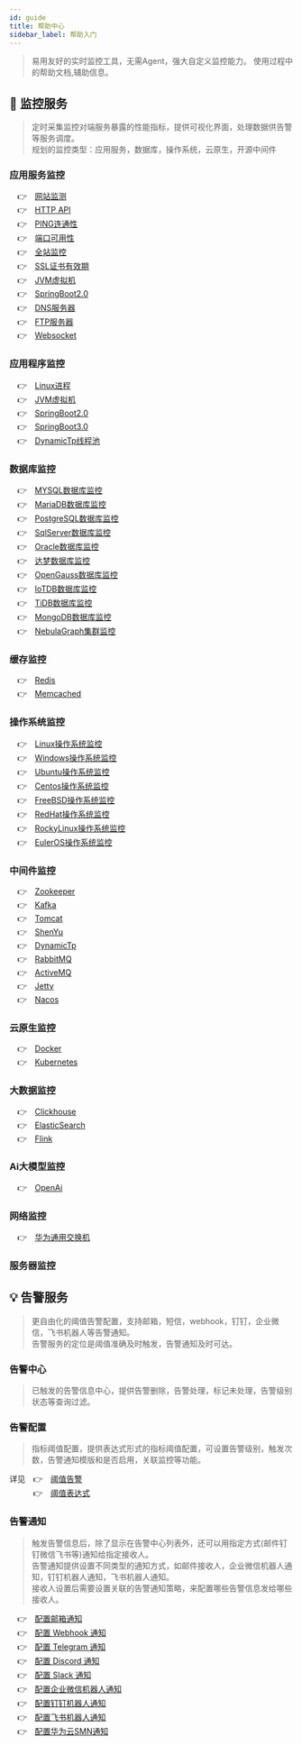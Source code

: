 ```yaml
---
id: guide  
title: 帮助中心      
sidebar_label: 帮助入门  
---
```


> 易用友好的实时监控工具，无需Agent，强大自定义监控能力。
> 使用过程中的帮助文档,辅助信息。  

## 🔬 监控服务

> 定时采集监控对端服务暴露的性能指标，提供可视化界面，处理数据供告警等服务调度。      
> 规划的监控类型：应用服务，数据库，操作系统，云原生，开源中间件

### 应用服务监控  

  &emsp;&#x1F449;&emsp;[网站监测](website) <br />
  &emsp;&#x1F449;&emsp;[HTTP API](api) <br /> 
  &emsp;&#x1F449;&emsp;[PING连通性](ping) <br />
  &emsp;&#x1F449;&emsp;[端口可用性](port) <br />
  &emsp;&#x1F449;&emsp;[全站监控](fullsite) <br />
  &emsp;&#x1F449;&emsp;[SSL证书有效期](ssl_cert) <br />
  &emsp;&#x1F449;&emsp;[JVM虚拟机](jvm) <br />
  &emsp;&#x1F449;&emsp;[SpringBoot2.0](springboot2) <br />
  &emsp;&#x1F449;&emsp;[DNS服务器](dns) <br />
  &emsp;&#x1F449;&emsp;[FTP服务器](ftp) <br />
  &emsp;&#x1F449;&emsp;[Websocket](websocket) <br />

### 应用程序监控

&emsp;&#x1F449;&emsp;[Linux进程](process) <br />
&emsp;&#x1F449;&emsp;[JVM虚拟机](jvm) <br />
&emsp;&#x1F449;&emsp;[SpringBoot2.0](springboot2) <br />
&emsp;&#x1F449;&emsp;[SpringBoot3.0](springboot3) <br />
&emsp;&#x1F449;&emsp;[DynamicTp线程池](dynamic_tp) <br />


### 数据库监控  

  &emsp;&#x1F449;&emsp;[MYSQL数据库监控](mysql) <br />
  &emsp;&#x1F449;&emsp;[MariaDB数据库监控](mariadb) <br />
  &emsp;&#x1F449;&emsp;[PostgreSQL数据库监控](postgresql) <br />
  &emsp;&#x1F449;&emsp;[SqlServer数据库监控](sqlserver) <br />
  &emsp;&#x1F449;&emsp;[Oracle数据库监控](oracle) <br />
  &emsp;&#x1F449;&emsp;[达梦数据库监控](dm) <br />
  &emsp;&#x1F449;&emsp;[OpenGauss数据库监控](opengauss) <br />
  &emsp;&#x1F449;&emsp;[IoTDB数据库监控](iotdb) <br />
  &emsp;&#x1F449;&emsp;[TiDB数据库监控](tidb) <br />
  &emsp;&#x1F449;&emsp;[MongoDB数据库监控](mongodb) <br />
  &emsp;&#x1F449;&emsp;[NebulaGraph集群监控](nebulagraph_cluster) <br />

### 缓存监控

&emsp;&#x1F449;&emsp;[Redis](redis) <br />
&emsp;&#x1F449;&emsp;[Memcached](memcached) <br />

### 操作系统监控     

  &emsp;&#x1F449;&emsp;[Linux操作系统监控](linux) <br />
  &emsp;&#x1F449;&emsp;[Windows操作系统监控](windows) <br />
  &emsp;&#x1F449;&emsp;[Ubuntu操作系统监控](ubuntu) <br /> 
  &emsp;&#x1F449;&emsp;[Centos操作系统监控](centos) <br />
  &emsp;&#x1F449;&emsp;[FreeBSD操作系统监控](freebsd) <br />
  &emsp;&#x1F449;&emsp;[RedHat操作系统监控](redhat) <br />
  &emsp;&#x1F449;&emsp;[RockyLinux操作系统监控](rockylinux) <br />
  &emsp;&#x1F449;&emsp;[EulerOS操作系统监控](euleros) <br />

### 中间件监控

  &emsp;&#x1F449;&emsp;[Zookeeper](zookeeper) <br />
  &emsp;&#x1F449;&emsp;[Kafka](kafka) <br />
  &emsp;&#x1F449;&emsp;[Tomcat](tomcat) <br />
  &emsp;&#x1F449;&emsp;[ShenYu](shenyu) <br />
  &emsp;&#x1F449;&emsp;[DynamicTp](dynamic_tp) <br />
  &emsp;&#x1F449;&emsp;[RabbitMQ](rabbitmq) <br />
  &emsp;&#x1F449;&emsp;[ActiveMQ](activemq) <br />
  &emsp;&#x1F449;&emsp;[Jetty](jetty) <br />
  &emsp;&#x1F449;&emsp;[Nacos](nacos) <br />

### 云原生监控

  &emsp;&#x1F449;&emsp;[Docker](docker) <br />
  &emsp;&#x1F449;&emsp;[Kubernetes](kubernetes) <br />

### 大数据监控

  &emsp;&#x1F449;&emsp;[Clickhouse](clickhouse) <br />
  &emsp;&#x1F449;&emsp;[ElasticSearch](elasticsearch) <br />
  &emsp;&#x1F449;&emsp;[Flink](flink) <br />

### Ai大模型监控

&emsp;&#x1F449;&emsp;[OpenAi](openai) <br />

### 网络监控 
 
  &emsp;&#x1F449;&emsp;[华为通用交换机](huawei_switch) <br /> 

### 服务器监控

## 💡 告警服务  

> 更自由化的阈值告警配置，支持邮箱，短信，webhook，钉钉，企业微信，飞书机器人等告警通知。     
> 告警服务的定位是阈值准确及时触发，告警通知及时可达。   

### 告警中心  

> 已触发的告警信息中心，提供告警删除，告警处理，标记未处理，告警级别状态等查询过滤。   

### 告警配置  

> 指标阈值配置，提供表达式形式的指标阈值配置，可设置告警级别，触发次数，告警通知模版和是否启用，关联监控等功能。

详见&emsp;&#x1F449;&emsp;[阈值告警](alert_threshold) <br />
&emsp;&emsp;&emsp;&#x1F449;&emsp;[阈值表达式](alert_threshold_expr)   

### 告警通知  

> 触发告警信息后，除了显示在告警中心列表外，还可以用指定方式(邮件钉钉微信飞书等)通知给指定接收人。   
> 告警通知提供设置不同类型的通知方式，如邮件接收人，企业微信机器人通知，钉钉机器人通知，飞书机器人通知。   
> 接收人设置后需要设置关联的告警通知策略，来配置哪些告警信息发给哪些接收人。   


&emsp;&#x1F449;&emsp;[配置邮箱通知](alert_email) <br />
&emsp;&#x1F449;&emsp;[配置 Webhook 通知](alert_webhook) <br />
&emsp;&#x1F449;&emsp;[配置 Telegram 通知](alert_telegram) <br />
&emsp;&#x1F449;&emsp;[配置 Discord 通知](alert_discord) <br />
&emsp;&#x1F449;&emsp;[配置 Slack 通知](alert_slack) <br />
&emsp;&#x1F449;&emsp;[配置企业微信机器人通知](alert_wework) <br />
&emsp;&#x1F449;&emsp;[配置钉钉机器人通知](alert_dingtalk) <br />
&emsp;&#x1F449;&emsp;[配置飞书机器人通知](alert_feishu) <br />
&emsp;&#x1F449;&emsp;[配置华为云SMN通知](alert_smn) <br />
